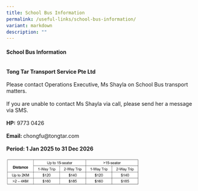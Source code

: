 ```yaml
---
title: School Bus Information
permalink: /useful-links/school-bus-information/
variant: markdown
description: ""
---
```

<h4>School Bus Information</h4>
<br>
<b>Tong Tar Transport Service Pte Ltd</b><br><br>
Please contact Operations Executive, Ms Shayla on School Bus transport matters.
<br><br>If you are unable to contact Ms Shayla via call, please send her a message via SMS.
<br><br><b>HP:</b> 9773 0426
<br><br><b>Email: </b><span>chongfu@tongtar.com</span>
<br><br>
<b>Period: 1 Jan 2025 to 31 Dec 2026</b>
<br><br><img style="width:70%" src="/images/price_list_for_bus.png" align="left">